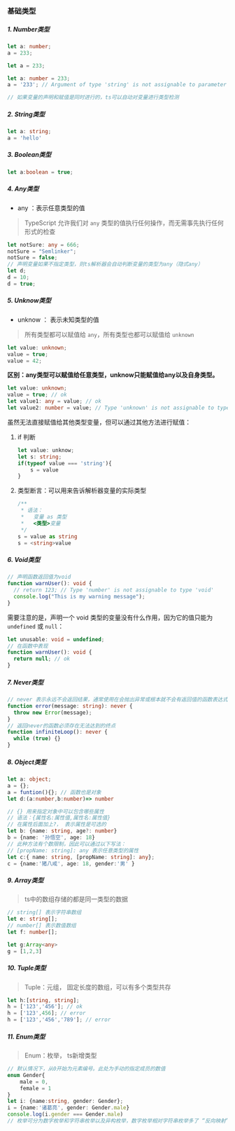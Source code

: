

### 基础类型

##### 1. Number类型

```ts
let a: number;
a = 233;

let a = 233;

let a: number = 233;
a = '233'; // Argument of type 'string' is not assignable to parameter of type 'number'.

// 如果变量的声明和赋值是同时进行的，ts可以自动对变量进行类型检测
```

##### 2. String类型

```ts
let a: string;
a = 'hello'
```

##### 3. Boolean类型

```ts
let a:boolean = true;
```

##### 4. Any类型

+ any ：表示任意类型的值

> TypeScript 允许我们对 `any` 类型的值执行任何操作，而无需事先执行任何形式的检查

```ts
let notSure: any = 666;
notSure = "Semlinker";
notSure = false;
// 声明变量如果不指定类型，则ts解析器会自动判断变量的类型为any（隐式any）
let d;
d = 10;
d = true;
```

##### 5. Unknow类型

- unknow ： 表示未知类型的值

> 所有类型都可以赋值给 `any`，所有类型也都可以赋值给 `unknown`

```ts
let value: unknown;
value = true; 
value = 42; 
```

**区别：any类型可以赋值给任意类型，unknow只能赋值给any以及自身类型。**

```ts
let value: unknown;
value = true; // ok
let value1: any = value; // ok
let value2: number = value; // Type 'unknown' is not assignable to type 'number'
```

虽然无法直接赋值给其他类型变量，但可以通过其他方法进行赋值：

1. if 判断

   ```ts
   let value: unknow;
   let s: string;
   if(typeof value === 'string'){
       s = value
   }
   ```

2. 类型断言：可以用来告诉解析器变量的实际类型

   ```ts
   /**
    * 语法：
    *   变量 as 类型
    *   <类型>变量
    */
   s = value as string
   s = <string>value
   ```

##### 6. Void类型

```ts
// 声明函数返回值为void
function warnUser(): void {
  // return 123; // Type 'number' is not assignable to type 'void'
  console.log("This is my warning message");
}
```

需要注意的是，声明一个 void 类型的变量没有什么作用，因为它的值只能为 `undefined` 或 `null`：

```ts
let unusable: void = undefined;
// 在函数中表现
function warnUser(): void {
  return null; // ok
}
```

##### 7. Never类型

```ts
// never 表示永远不会返回结果，通常使用在会抛出异常或根本就不会有返回值的函数表达式
function error(message: string): never {
  throw new Error(message);
}
// 返回never的函数必须存在无法达到的终点
function infiniteLoop(): never {
  while (true) {}
}
```

##### 8. Object类型

```ts
let a: object;
a = {};
a = funtion(){}; // 函数也是对象
let d:(a:number,b:number)=> number

// {} 用来指定对象中可以包含哪些属性
// 语法：{属性名:属性值,属性名:属性值}
// 在属性后面加上?， 表示属性是可选的
let b: {name: string, age?: number}
b = {name: '孙悟空', age: 18}
// 此种方法有个数限制，因此可以通过以下写法：
// [propName: string]: any 表示任意类型的属性
let c:{ name: string, [propName: string]: any};
c = {name:'猪八戒', age: 18, gender:'男' }
```

##### 9. Array类型

> ts中的数组存储的都是同一类型的数据

```ts
// string[] 表示字符串数组 
let e: string[];
// number[] 表示数值数组
let f: number[];

let g:Array<any>
g = [1,2,3]
```

##### 10. Tuple类型

> Tuple：元组， 固定长度的数组，可以有多个类型共存

```ts
let h:[string, string];
h = ['123','456']; // ok
h = ['123',456]; // error
h = ['123','456','789']; // error
```

##### 11. Enum类型

> Enum：枚举， ts新增类型

```ts
// 默认情况下，从0开始为元素编号。此处为手动的指定成员的数值
enum Gender{
    male = 0,
    female = 1
}
let i: {name:string, gender: Gender};
i = {name:'诸葛亮', gender: Gender.male}
console.log(i.gender === Gender.male)
// 枚举可分为数字枚举和字符串枚举以及异构枚举，数字枚举相对字符串枚举多了 “反向映射”，具体可在code里体现
```

